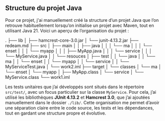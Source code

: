 ## Structure du projet Java

Pour ce projet, j'ai manuellement créé la structure d’un projet Java que l’on retrouve habituellement lorsqu’on initialise un projet avec Maven, tout en utilisant Java 21. Voici un aperçu de l’organisation du projet :

.
├── lib
│   ├── hamcrest-core-3.0.jar
│   └── junit-4.13.2.jar
├── redeam.md
├── src
│   ├── main
│   │   ├── java
│   │   │   └── ma
│   │   │       └── enset
│   │   │           └── myapp
│   │   │               ├── MyApp.java
│   │   │               └── service
│   │   │                   └── MyService.java
│   │   └── resouces
│   ├── test
│   │   └── java
│   │       └── ma
│   │           └── enset
│   │               └── myapp
│   │                   └── service
│   │                       └── MyServiceTest.java
│   └── work2.iml
├── target
│   └── classes
│       └── ma
│           └── enset
│               └── myapp
│                   ├── MyApp.class
│                   └── service
│                       └── MyService.class
└── work1.iml


Les tests unitaires que j’ai développés sont situés dans le répertoire `src/test/`, avec un focus particulier sur la classe `MyService`. Pour cela, j’ai utilisé les bibliothèques **JUnit 4.13.2** et **Hamcrest 3.0**, que j’ai ajoutées manuellement dans le dossier `./lib/`. Cette organisation me permet d’avoir une séparation claire entre le code source, les tests et les dépendances, tout en gardant une structure propre et évolutive.
